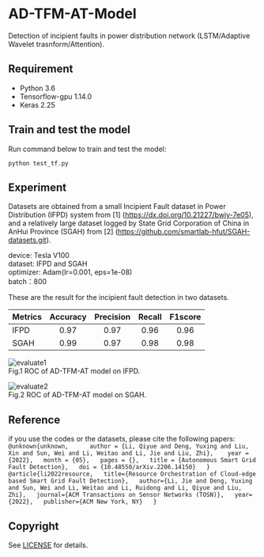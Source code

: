 # AD-TFM-AT-Model  
Detection of incipient faults in power distribution network (LSTM/Adaptive Wavelet trasnform/Attention).
## Requirement  
* Python 3.6  
* Tensorflow-gpu 1.14.0  
* Keras 2.25  
## Train and test the model  
Run command below to train and test the model:  

```python test_tf.py```  

## Experiment  
Datasets are obtained from a small Incipient Fault dataset in Power Distribution (IFPD) system from [1] (https://dx.doi.org/10.21227/bwjy-7e05), and a relatively large dataset logged by State Grid Corporation of China in AnHui Province (SGAH) from [2] (https://github.com/smartlab-hfut/SGAH-datasets.git).  


   device: Tesla V100   
   dataset: IFPD and SGAH   
   optimizer: Adam(lr=0.001, eps=1e-08)  
   batch：800 


These are the result for the incipient fault detection in two datasets.

| Metrics | Accuracy | Precision | Recall | F1score |
| ------- |:---:| :--:| :--: | :--: |
| IFPD | 0.97 | 0.97 | 0.96 | 0.96 |
| SGAH | 0.99 | 0.97 | 0.98 | 0.98 |

![evaluate1](/figures/IFPD.png)  
Fig.1 ROC of AD-TFM-AT model on IFPD.  

![evaluate2](/figures/SGAH.png)  
Fig.2 ROC of AD-TFM-AT model on SGAH.

## Reference
if you use the codes or the datasets, please cite the following papers:   
       ```@unknown{unknown,     
               author = {Li, Qiyue and Deng, Yuxing and Liu, Xin and Sun, Wei and Li, Weitao and Li, Jie and Liu, Zhi},   
               year = {2022},  
               month = {05},  
               pages = {},  
               title = {Autonomous Smart Grid Fault Detection},  
               doi = {10.48550/arXiv.2206.14150}  
               }  ```   
       ```@article{li2022resource,  
                 title={Resource Orchestration of Cloud-edge based Smart Grid Fault Detection},  
                 author={Li, Jie and Deng, Yuxing and Sun, Wei and Li, Weitao and Li, Ruidong and Li, Qiyue and Liu, Zhi},  
                 journal={ACM Transactions on Sensor Networks (TOSN)},  
                 year={2022},  
                 publisher={ACM New York, NY}  
               }```  
               
## Copyright  
See [LICENSE](LICENSE) for details.











































